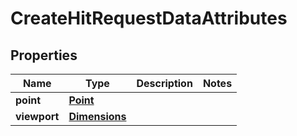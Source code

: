 

# CreateHitRequestDataAttributes


## Properties

Name | Type | Description | Notes
------------ | ------------- | ------------- | -------------
**point** | [**Point**](Point.md) |  | 
**viewport** | [**Dimensions**](Dimensions.md) |  | 



